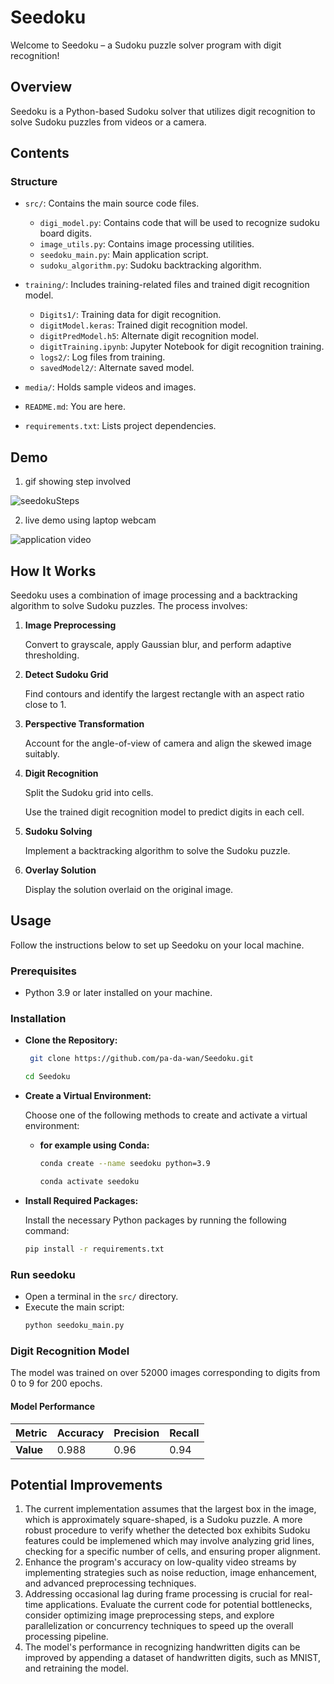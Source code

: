 

# Seedoku

Welcome to Seedoku – a Sudoku puzzle solver program with digit recognition!

## Overview

Seedoku is a Python-based Sudoku solver that utilizes digit recognition to solve Sudoku puzzles from videos or a camera.

## Contents
### Structure

- `src/`: Contains the main source code files.
  
  - `digi_model.py`: Contains code that will be used to recognize sudoku board digits.
  - `image_utils.py`: Contains image processing utilities.
  - `seedoku_main.py`: Main application script.
  - `sudoku_algorithm.py`: Sudoku backtracking algorithm.

- `training/`: Includes training-related files and trained digit recognition model.
  - `Digits1/`: Training data for digit recognition.
  - `digitModel.keras`: Trained digit recognition model.
  - `digitPredModel.h5`: Alternate digit recognition model.
  - `digitTraining.ipynb`: Jupyter Notebook for digit recognition training.
  - `logs2/`: Log files from training.
  - `savedModel2/`: Alternate saved model.

- `media/`: Holds sample videos and images.

- `README.md`: You are here.
- `requirements.txt`: Lists project dependencies.



## Demo
1. gif showing step involved
   

![seedokuSteps](https://github.com/pa-da-wan/Seedoku/assets/73534577/35edc08b-74a9-458e-a804-7978a3a8655c "process summary")


2. live demo using laptop webcam


![application video](https://github.com/pa-da-wan/Seedoku/assets/73534577/3bdc9921-1970-4d2b-a9c2-354ee65272e2 "live demo")



## How It Works

Seedoku uses a combination of image processing and a backtracking algorithm to solve Sudoku puzzles. The process involves:

1. **Image Preprocessing**

    Convert to grayscale, apply Gaussian blur, and perform adaptive thresholding.

2. **Detect Sudoku Grid**

    Find contours and identify the largest rectangle with an aspect ratio close to 1.
    
3. **Perspective Transformation**

    Account for the angle-of-view of camera and align the skewed image suitably.

3. **Digit Recognition**

    Split the Sudoku grid into cells.

    Use the trained digit recognition model to predict digits in each cell.
4. **Sudoku Solving**
    
    Implement a backtracking algorithm to solve the Sudoku puzzle.
5. **Overlay Solution**

    Display the solution overlaid on the original image.


## Usage

Follow the instructions below to set up Seedoku on your local machine.

### Prerequisites

- Python 3.9 or later installed on your machine.

### Installation

- **Clone the Repository:**
   ```bash
    git clone https://github.com/pa-da-wan/Seedoku.git
    ```
    ```bash
    cd Seedoku
    ```
- **Create a Virtual Environment:**

    Choose one of the following methods to create and activate a virtual environment:

    - **for example using Conda:**
      ```bash
      conda create --name seedoku python=3.9
      ```
      ```bash
      conda activate seedoku
      ```

- **Install Required Packages:**

    Install the necessary Python packages by running the following command:

    ```bash
    pip install -r requirements.txt
    ```   

### Run seedoku
  - Open a terminal in the `src/` directory.
  - Execute the main script:
    ```bash
    python seedoku_main.py
    ```


### Digit Recognition Model
The model was trained on over 52000 images corresponding to digits from 0 to 9 for 200 epochs. 

#### Model Performance

|  Metric   |  Accuracy  | Precision   | Recall         |
| --------- | ---------- | ----------- |----------------| 
| **Value** |   0.988    |      0.96   |      0.94      |

## Potential Improvements

1. The current implementation assumes that the largest box in the image, which is approximately square-shaped, is a Sudoku puzzle. A more robust procedure to verify whether the detected box exhibits Sudoku features could be implemened which may involve analyzing grid lines, checking for a specific number of cells, and ensuring proper alignment.
2. Enhance the program's accuracy on low-quality video streams by implementing strategies such as noise reduction, image enhancement, and advanced preprocessing techniques.
3. Addressing occasional lag during frame processing is crucial for real-time applications. Evaluate the current code for potential bottlenecks, consider optimizing image preprocessing steps, and explore parallelization or concurrency techniques to speed up the overall processing pipeline.
4. The model's performance in recognizing handwritten digits can be improved by appending a dataset of handwritten digits, such as MNIST, and retraining the model. 
